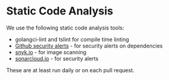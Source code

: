# Static Code Analysis

We use the following static code analysis tools:

* golangci-lint and tslint for compile time linting
* [Github security alerts](https://github.com/argoproj/argo/network/alerts) - for security alerts on dependencies
* [snyk.io](https://app.snyk.io/org/argoproj/projects) - for image scanning
* [sonarcloud.io](https://sonarcloud.io/organizations/argoproj-1/projects) - for security alerts

These are at least run daily or on each pull request.